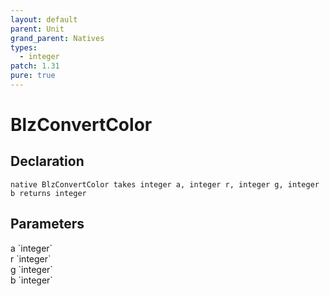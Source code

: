 ```yaml
---
layout: default
parent: Unit
grand_parent: Natives
types:
  - integer
patch: 1.31
pure: true
---
```


# BlzConvertColor

## Declaration

```
native BlzConvertColor takes integer a, integer r, integer g, integer b returns integer
```

## Parameters
<dl>
  <dt>a `integer`</dt>
  <dd></dd>

  <dt>r `integer`</dt>
  <dd></dd>

  <dt>g `integer`</dt>
  <dd></dd>

  <dt>b `integer`</dt>
  <dd></dd>
</dl>